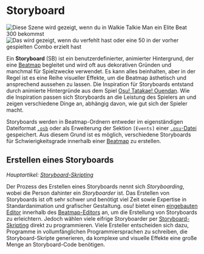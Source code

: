 # Storyboard

![](img/Sbpassing.png "Diese Szene wird gezeigt, wenn du in Walkie Talkie Man ein Elite Beat 300 bekommst")
![](img/Sbfailing.png "Das wird gezeigt, wenn du verfehlt hast oder eine 50 in der vorher gespielten Combo erzielt hast")

Ein **Storyboard** (SB) ist ein benutzerdefinierter, animierter Hintergrund, der eine [Beatmap](/wiki/Beatmap) begleitet und wird oft aus dekorativen Gründen und manchmal für Spielzwecke verwendet. Es kann alles beinhalten, aber in der Regel ist es eine Reihe visueller Effekte, um die Beatmap ästhetisch und ansprechend aussehen zu lassen. Die Inspiration für Storyboards entstand durch animierte Hintergründe aus dem Spiel [Osu! Tatakae! Ouendan](/wiki/Disambiguation/Ouendan). Wie die Inspiration passen sich Storyboards an die Leistung des Spielers an und zeigen verschiedene Dinge an, abhängig davon, wie gut sich der Spieler macht.

Storyboards werden in Beatmap-Ordnern entweder im eigenständigen Dateiformat [`.osb`](/wiki/Client/File_formats/Osb_(file_format)) oder als Erweiterung der Sektion `[Events]` einer [`.osu`-Datei](/wiki/Client/File_formats/Osu_(file_format)) gespeichert. Aus diesem Grund ist es möglich, verschiedene Storyboards für Schwierigkeitsgrade innerhalb einer [Beatmap](/wiki/Beatmap) zu erstellen.

## Erstellen eines Storyboards

*Hauptartikel: [Storyboard-Skripting](/wiki/Storyboard/Scripting)*

Der Prozess des Erstellen eines Storyboards nennt sich *Storyboarding*, wobei die Person dahinter ein *Storyboarder* ist. Das Erstellen von Storyboards ist oft sehr schwer und benötigt viel Zeit sowie Expertise in Standardanimation und grafischer Gestaltung. osu! bietet einen [eingebauten Editor](/wiki/Client/Beatmap_editor/Design) innerhalb des [Beatmap-Editors](/wiki/Client/Beatmap_editor) an, um die Erstellung von Storyboards zu erleichtern. Jedoch wählen viele eifrige Storyboarder per [Storyboard-Skripting](/wiki/Storyboard/Scripting) direkt zu programmieren. Viele Ersteller entscheiden sich dazu, Programme in vollumfänglichen Programmiersprachen zu schreiben, die Storyboard-Skripte generieren, da komplexe und visuelle Effekte eine große Menge an Storyboard-Code benötigen.
